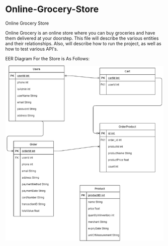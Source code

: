 # Online-Grocery-Store
Online Grocery Store

Online Grocery is an online store where you can buy groceries and have them delivered at your doorstep. This file will describe the various entities and their relationships. Also, will describe how to run the project, as well as how to test various API's.

EER Diagram For the Store is As Follows:

![Online Grocery Store EER](/images/eer.png)

